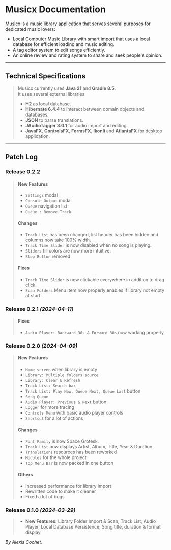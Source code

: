 # Musicx Documentation

Musicx is a music library application that serves several purposes for dedicated
music lovers:<br>
- Local Computer Music Library with smart import that uses a local database for efficient
  loading and music editing.
- A tag editor system to edit songs efficiently.
- An online review and rating system to share and seek people's opinion.

***

## Technical Specifications

> Musicx currently uses **Java 21** and **Gradle 8.5**.<br>
> It uses several external libraries:
> - **H2** as local database.
> - **Hibernate 6.4.4** to interact between domain objects and databases.
> - **JSON** to parse translations.
> - **JAudioTagger 3.0.1** for audio import and editing.
> - **JavaFX**, **ControlsFX**, **FormsFX**, **Ikonli** and **AtlantaFX** for desktop application.

***

## Patch Log

### Release 0.2.2

> #### New Features
> - `Settings` modal
> - `Console Output` modal
> - `Queue` navigation list
> - `Queue : Remove Track`
> #### Changes
> - `Track List` has been changed, list header has been hidden and columns now take 100% width.
> - `Track Time Slider` is now disabled when no song is playing.
> - `Sliders` fill colors are now more intuitive.
> - `Stop Button` removed
> #### Fixes
> - `Track Time Slider` is now clickable everywhere in addition to drag click.
> - `Scan Folders` Menu Item now properly enables if library not empty at start.

### Release 0.2.1 *(2024-04-11)*

> #### Fixes
> - `Audio Player: Backward 30s & Forward 30s` now working properly

### Release 0.2.0 *(2024-04-09)*

> #### New Features
> - `Home screen` when library is empty
> - `Library: Multiple folders source`
> - `Library: Clear & Refresh`
> - `Track List: Search bar`
> - `Track List: Play Now, Queue Next, Queue Last` button
> - `Song Queue`
> - `Audio Player: Previous & Next` button
> - `Logger` for more tracing
> - `Controls Menu` with basic audio player controls
> - `Shortcut` for a lot of actions
> #### Changes
> - `Font Family` is now Space Grotesk.
> - `Track List` now displays Artist, Album, Title, Year & Duration
> - `Translations` resources has been reworked
> - `Modules` for the whole project
> - `Top Menu Bar` is now packed in one button
> #### Others
> - Increased performance for library import
> - Rewritten code to make it cleaner
> - Fixed a lot of bugs

### Release 0.1.0 *(2024-03-29)*

> - **New Features**: Library Folder Import & Scan, Track List, Audio Player, 
> Local Database Persistence, Song title, duration & format display

*By Alexis Cochet.*
